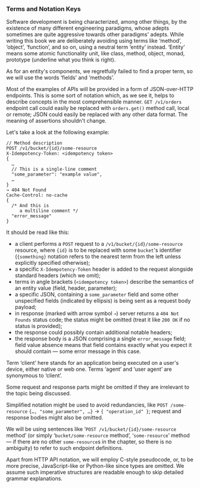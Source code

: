### Terms and Notation Keys

Software development is being characterized, among other things, by the existence of many different engineering paradigms, whose adepts sometimes are quite aggressive towards other paradigms' adepts. While writing this book we are deliberately avoiding using terms like ‘method’, ‘object’, ‘function’, and so on, using a neutral term ‘entity’ instead. ‘Entity’ means some atomic functionality unit, like class, method, object, monad, prototype (underline what you think is right).

As for an entity's components, we regretfully failed to find a proper term, so we will use the words ‘fields’ and ‘methods’.

Most of the examples of APIs will be provided in a form of JSON-over-HTTP endpoints. This is some sort of notation which, as we see it, helps to describe concepts in the most comprehensible manner. `GET /v1/orders` endpoint call could easily be replaced with `orders.get()` method call, local or remote; JSON could easily be replaced with any other data format. The meaning of assertions shouldn't change.

Let's take a look at the following example:

```
// Method description
POST /v1/bucket/{id}/some-resource
X-Idempotency-Token: <idempotency token>
{
  …
  // This is a single-line comment
  "some_parameter": "example value",
  …
}
→ 404 Not Found
Cache-Control: no-cache
{
  /* And this is
     a multiline comment */
  "error_message"
}
```

It should be read like this:
  * a client performs a `POST` request to a `/v1/bucket/{id}/some-resource` resource, where `{id}` is to be replaced with some `bucket`'s identifier (`{something}` notation refers to the nearest term from the left unless explicitly specified otherwise);
  * a specific `X-Idempotency-Token` header is added to the request alongside standard headers (which we omit);
  * terms in angle brackets (`<idempotency token>`) describe the semantics of an entity value (field, header, parameter);
  * a specific JSON, containing a `some_parameter` field and some other unspecified fields (indicated by ellipsis) is being sent as a request body payload;
  * in response (marked with arrow symbol `→`) server returns a `404 Not Founds` status code; the status might be omitted (treat it like `200 OK` if no status is provided);
  * the response could possibly contain additional notable headers;
  * the response body is a JSON comprising a single `error_message` field; field value absence means that field contains exactly what you expect it should contain — some error message in this case.

Term ‘client’ here stands for an application being executed on a user's device, either native or web one. Terms ‘agent’ and ‘user agent’ are synonymous to ‘client’.

Some request and response parts might be omitted if they are irrelevant to the topic being discussed.

Simplified notation might be used to avoid redundancies, like `POST /some-resource` `{…, "some_parameter", …}` → `{ "operation_id" }`; request and response bodies might also be omitted.

We will be using sentences like ‘`POST /v1/bucket/{id}/some-resource` method’ (or simply ‘`bucket/some-resource` method’, ‘`some-resource`’ method — if there are no other `some-resource`s in the chapter, so there is no ambiguity) to refer to such endpoint definitions.

Apart from HTTP API notation, we will employ C-style pseudocode, or, to be more precise, JavaScript-like or Python-like since types are omitted. We assume such imperative structures are readable enough to skip detailed grammar explanations.